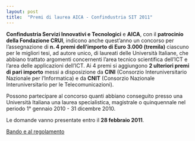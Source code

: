 ```yaml
---
layout: post
title:  "Premi di laurea AICA - Confindustria SIT 2011"
---
```


**Confindustria Servizi Innovativi e Tecnologici** e **AICA**, con il **patrocinio della Fondazione CRUI**, indicono anche quest’anno un concorso per l’assegnazione di **n. 4 premi dell’importo di Euro 3.000 (tremila)** ciascuno per le migliori tesi, ad autore unico, di laureati delle Università Italiane, che abbiano trattato argomenti concernenti l’area tecnico scientifica dell’ICT e l’area delle applicazioni dell’ICT.
Ai 4 premi si aggiungono **2 ulteriori premi di pari importo** messi a disposizione da **CINI** (Consorzio Interuniversitario Nazionale per l’Informatica) e da **CNIT** (Consorzio Nazionale Interuniversitario per le Telecomunicazioni).



Possono partecipare al concorso quanti abbiano conseguito presso una Università Italiana una laurea specialistica, magistrale o quinquennale nel periodo 1° gennaio 2010 - 31 dicembre 2010.



Le domande vanno presentate entro il **28 febbraio 2011**.

[Bando e al regolamento](http://wimpe.mgeng.com/)
